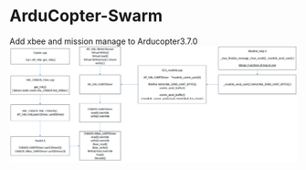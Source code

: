 # ArduCopter-Swarm

Add xbee and mission manage to Arducopter3.7.0
![img](https://github.com/caoshiyue/ArduCopter-Swarm/blob/copter3.7.0/3.7.0_modify.png)
